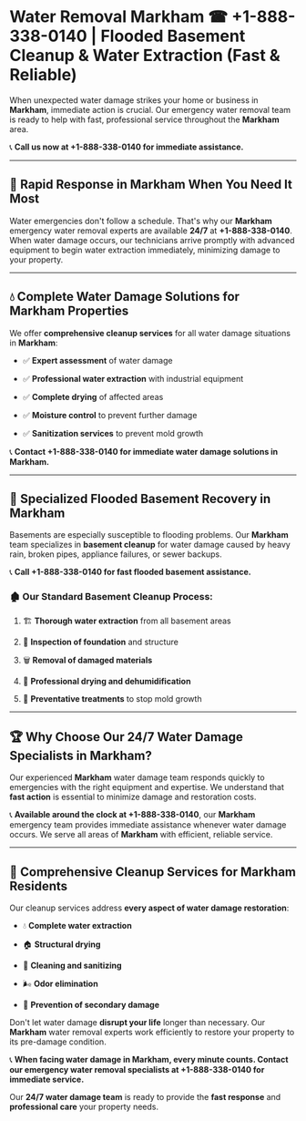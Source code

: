 # Water Removal Markham ☎ +1-888-338-0140 | Flooded Basement Cleanup & Water Extraction (Fast & Reliable)

When unexpected water damage strikes your home or business in **Markham**, immediate action is crucial. Our emergency water removal team is ready to help with fast, professional service throughout the **Markham** area. 

📞 **Call us now at +1-888-338-0140 for immediate assistance.**
---
## 🚀 Rapid Response in Markham When You Need It Most
Water emergencies don't follow a schedule. That's why our **Markham** emergency water removal experts are available **24/7** at **+1-888-338-0140**. When water damage occurs, our technicians arrive promptly with advanced equipment to begin water extraction immediately, minimizing damage to your property.
---
## 💧 Complete Water Damage Solutions for Markham Properties
We offer **comprehensive cleanup services** for all water damage situations in **Markham**:
- ✅ **Expert assessment** of water damage  
- ✅ **Professional water extraction** with industrial equipment  
- ✅ **Complete drying** of affected areas  
- ✅ **Moisture control** to prevent further damage  
- ✅ **Sanitization services** to prevent mold growth  
📞 **Contact +1-888-338-0140 for immediate water damage solutions in Markham.**
---
## 🌊 Specialized Flooded Basement Recovery in Markham
Basements are especially susceptible to flooding problems. Our **Markham** team specializes in **basement cleanup** for water damage caused by heavy rain, broken pipes, appliance failures, or sewer backups. 
📞 **Call +1-888-338-0140 for fast flooded basement assistance.**
### 🏚️ Our Standard Basement Cleanup Process:
1. 🏗️ **Thorough water extraction** from all basement areas  
2. 🔎 **Inspection of foundation** and structure  
3. 🗑️ **Removal of damaged materials**  
4. 💨 **Professional drying and dehumidification**  
5. 🚫 **Preventative treatments** to stop mold growth  
---
## 🏆 Why Choose Our 24/7 Water Damage Specialists in Markham?
Our experienced **Markham** water damage team responds quickly to emergencies with the right equipment and expertise. We understand that **fast action** is essential to minimize damage and restoration costs.
📞 **Available around the clock at +1-888-338-0140**, our **Markham** emergency team provides immediate assistance whenever water damage occurs. We serve all areas of **Markham** with efficient, reliable service.
---
## 🧹 Comprehensive Cleanup Services for Markham Residents
Our cleanup services address **every aspect of water damage restoration**:
- 💧 **Complete water extraction**  
- 🏠 **Structural drying**  
- 🧼 **Cleaning and sanitizing**  
- 🌬️ **Odor elimination**  
- 🚫 **Prevention of secondary damage**  
Don't let water damage **disrupt your life** longer than necessary. Our **Markham** water removal experts work efficiently to restore your property to its pre-damage condition.
📞 **When facing water damage in Markham, every minute counts. Contact our emergency water removal specialists at +1-888-338-0140 for immediate service.**
Our **24/7 water damage team** is ready to provide the **fast response** and **professional care** your property needs.
